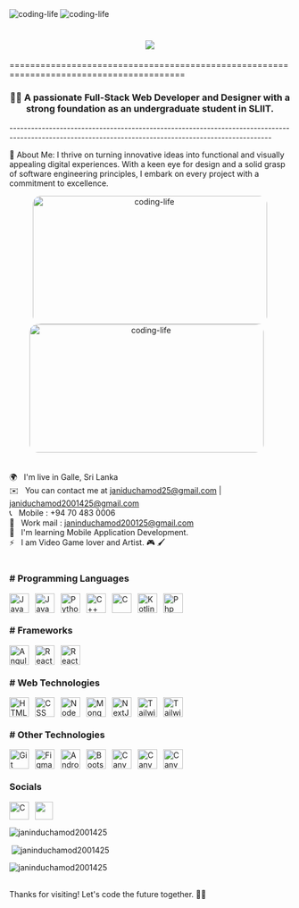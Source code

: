 <img alt="coding-life" src="https://user-images.githubusercontent.com/74038190/213910845-af37a709-8995-40d6-be59-724526e3c3d7.gif">
<img alt="coding-life" src="https://user-images.githubusercontent.com/74038190/212749447-bfb7e725-6987-49d9-ae85-2015e3e7cc41.gif">

<h1 align="center">
    <img src="https://readme-typing-svg.herokuapp.com/?font=cursive&size=35&center=true&vCenter=true&width=500&height=70&duration=4000&lines=Hello+World!+🌍;+I'm+Janindu+Chamod!+👽;+Software+Engineer+🦞;+FullStack+Web+Developer+👨‍💻;+UI/UX+Designer+🎨;" />
</h1>
     ========================================================================================

<h3 align="center"> 👨‍🎓 A passionate Full-Stack Web Developer and Designer with a strong foundation as an undergraduate student in SLIIT.</h3>
-------------------------------------------------------------------------------------------------------------------------------------------------------

🚀 About Me: I thrive on turning innovative ideas into functional and visually appealing digital experiences. With a keen eye for design and a solid grasp of software engineering principles, I embark on every project with a commitment to excellence. 
<div align="center">
    <img alt="coding-life" width="420" height="230" style="border-radius:15px;" src="https://c4.wallpaperflare.com/wallpaper/603/260/908/programmers-programming-motivational-code-text-hd-wallpaper-preview.jpg">
    <img alt="coding-life" width="420" height="230" style="border-radius:15px;" src="https://c4.wallpaperflare.com/wallpaper/207/88/1022/programmers-programming-motivational-code-text-hd-wallpaper-preview.jpg"> &nbsp;&nbsp;
</div><br>

🌍 &nbsp; I'm live in Galle, Sri Lanka <br>
✉️ &nbsp; You can contact me at janiduchamod25@gmail.com | janiduchamod2001425@gmail.com <br>
📞 &nbsp; Mobile : +94 70 483 0006 <br>
📧 &nbsp; Work mail : janinduchamod200125@gmail.com <br>
🧠 &nbsp; I'm learning Mobile Application Development. <br>
⚡ &nbsp; I am Video Game lover and Artist. 🎮 🖌 <br><br>


### # Programming Languages

<img align="left" alt="Java" width="35px" style="padding-right:8px;" src="https://cdn.jsdelivr.net/gh/devicons/devicon/icons/java/java-original.svg"/>
<img align="left" alt="JavaScript" width="35px" style="padding-right:8px;" src="https://cdn.jsdelivr.net/gh/devicons/devicon/icons/javascript/javascript-original.svg" />
<img align="left" alt="Python" width="35px" style="padding-right:8px;" src="https://cdn.jsdelivr.net/gh/devicons/devicon/icons/python/python-original.svg" />         
<img align="left" alt="C++" width="35px" style="padding-right:8px;" src="https://cdn.jsdelivr.net/gh/devicons/devicon/icons/cplusplus/cplusplus-plain.svg" />
<img align="left" alt="C" width="35px" style="padding-right:8px;" src="https://cdn.jsdelivr.net/gh/devicons/devicon/icons/c/c-plain.svg" />
<img align="left" alt="Kotlin" width="35px" style="padding-right:8px;" src="https://cdn.jsdelivr.net/gh/devicons/devicon@latest/icons/kotlin/kotlin-original.svg" />
<img align="left" alt="Php" width="35px" style="padding-right:8px;" src="https://cdn.jsdelivr.net/gh/devicons/devicon@latest/icons/php/php-original.svg" /><br><br>

### # Frameworks

<img align="left" alt="Angular" width="35px" style="padding-right:8px;" src="https://cdn.jsdelivr.net/gh/devicons/devicon/icons/angularjs/angularjs-plain.svg" />
<img align="left" alt="React" width="35px" style="padding-right:8px;" src="https://cdn.jsdelivr.net/gh/devicons/devicon/icons/react/react-original.svg" />
<img align="left" alt="React" width="35px" style="padding-right:8px;" src="https://cdn.jsdelivr.net/gh/devicons/devicon@latest/icons/vitejs/vitejs-original.svg" /><br><br>

### # Web Technologies

<img align="left" alt="HTML" width="35px" style="padding-right:8px;" src="https://cdn.jsdelivr.net/gh/devicons/devicon/icons/html5/html5-plain.svg" />
<img align="left" alt="CSS" width="35px" style="padding-right:8px;" src="https://cdn.jsdelivr.net/gh/devicons/devicon/icons/css3/css3-plain.svg" />
<img align="left" alt="NodeJS" width="35px" style="padding-right:8px;" src="https://cdn.jsdelivr.net/gh/devicons/devicon/icons/nodejs/nodejs-original.svg" />
<img align="left" alt="MongoDB" width="35px" style="padding-right:8px;" src="https://cdn.jsdelivr.net/gh/devicons/devicon/icons/mongodb/mongodb-plain.svg" />
<img align="left" alt="NextJs" width="35px" style="padding-right:8px;" src="https://cdn.jsdelivr.net/gh/devicons/devicon@latest/icons/nextjs/nextjs-original.svg" />
<img align="left" alt="Tailwind" width="35px" style="padding-right:8px;" src="https://cdn.jsdelivr.net/gh/devicons/devicon@latest/icons/tailwindcss/tailwindcss-original.svg" />
<img align="left" alt="Tailwind" width="35px" style="padding-right:8px;" src="https://cdn.jsdelivr.net/gh/devicons/devicon@latest/icons/mysql/mysql-original-wordmark.svg" /><br><br>    

### # Other Technologies
  
<img align="left" alt="Git" width="35px" style="padding-right:8px;" src="https://cdn.jsdelivr.net/gh/devicons/devicon/icons/git/git-original.svg" />
<img align="left" alt="Figma" width="35px" style="padding-right:8px;" src="https://cdn.jsdelivr.net/gh/devicons/devicon/icons/figma/figma-original.svg" />
<img align="left" alt="Android Studio" width="35px" style="padding-right:8px;" src="https://cdn.jsdelivr.net/gh/devicons/devicon@latest/icons/androidstudio/androidstudio-original.svg" />
<img align="left" alt="Bootstrap" width="35px" style="padding-right:8px;" src="https://cdn.jsdelivr.net/gh/devicons/devicon@latest/icons/bootstrap/bootstrap-original.svg" />
<img align="left" alt="Canva" width="35px" style="padding-right:8px;" src="https://cdn.jsdelivr.net/gh/devicons/devicon@latest/icons/canva/canva-original.svg" />
<img align="left" alt="Canva" width="35px" style="padding-right:8px;" src="https://cdn.jsdelivr.net/gh/devicons/devicon@latest/icons/redux/redux-original.svg" />
<img align="left" alt="Canva" width="35px" style="padding-right:8px;" src="https://cdn.jsdelivr.net/gh/devicons/devicon@latest/icons/framermotion/framermotion-original.svg" />
          
          
                    
<br>
<br> 

### Socials

<p align="left"> <a href="https://www.github.com/Janinduchamod2001425" target="_blank" rel="noreferrer"> <picture> <source media="(prefers-color-scheme: dark)" srcset="https://raw.githubusercontent.com/danielcranney/readme-generator/main/public/icons/socials/github-dark.svg" /> <source media="(prefers-color-scheme: light)" srcset="https://raw.githubusercontent.com/danielcranney/readme-generator/main/public/icons/socials/github.svg" /> <img align="left" alt="C" width="35px" style="padding-right:8px;" src="https://raw.githubusercontent.com/danielcranney/readme-generator/main/public/icons/socials/github.svg" width="32" height="32" /> </picture> </a>  <a href="https://www.linkedin.com/in/janindu-chamod-1025492a1/" target="_blank" rel="noreferrer"> <picture> <source media="(prefers-color-scheme: dark)" srcset="https://raw.githubusercontent.com/danielcranney/readme-generator/main/public/icons/socials/linkedin-dark.svg" /> <source media="(prefers-color-scheme: light)" srcset="https://raw.githubusercontent.com/danielcranney/readme-generator/main/public/icons/socials/linkedin.svg" /> <img src="https://raw.githubusercontent.com/danielcranney/readme-generator/main/public/icons/socials/linkedin.svg" width="32" height="32" /> </picture> </a></p>

<p><img align="center" src="https://github-readme-stats.vercel.app/api/top-langs?username=janinduchamod2001425&theme=algolia&show_icons=true&locale=en&layout=compact" alt="janinduchamod2001425" /></p>

<p>&nbsp;<img align="center" src="https://github-readme-stats.vercel.app/api?username=janinduchamod2001425&theme=algolia&show_icons=true&locale=en" alt="janinduchamod2001425" /></p>

<p><img align="center" src="https://github-readme-streak-stats.herokuapp.com/?user=janinduchamod2001425&&theme=algolia" alt="janinduchamod2001425" /></p>
<br>
Thanks for visiting! Let's code the future together. 🚀✨

<br />


